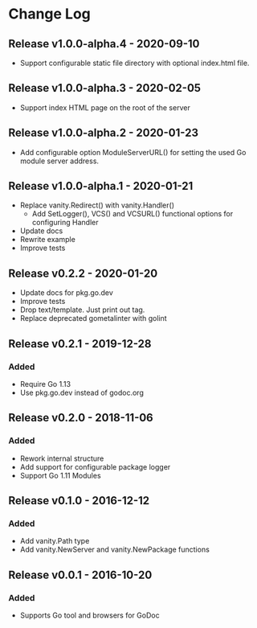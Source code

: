 
# Change Log

## Release v1.0.0-alpha.4 - 2020-09-10
- Support configurable static file directory with optional index.html file.

## Release v1.0.0-alpha.3 - 2020-02-05
- Support index HTML page on the root of the server

## Release v1.0.0-alpha.2 - 2020-01-23
- Add configurable option ModuleServerURL() for setting the used Go module server address.

## Release v1.0.0-alpha.1 - 2020-01-21
- Replace vanity.Redirect() with vanity.Handler()
	- Add SetLogger(), VCS() and VCSURL() functional options for configuring Handler
- Update docs
- Rewrite example
- Improve tests

## Release v0.2.2 - 2020-01-20
- Update docs for pkg.go.dev
- Improve tests
- Drop text/template. Just print out <meta> tag.
- Replace deprecated gometalinter with golint

## Release v0.2.1 - 2019-12-28
### Added
- Require Go 1.13
- Use pkg.go.dev instead of godoc.org

## Release v0.2.0 - 2018-11-06
### Added
- Rework internal structure
- Add support for configurable package logger
- Support Go 1.11 Modules

## Release v0.1.0 - 2016-12-12
### Added
- Add vanity.Path type
- Add vanity.NewServer and vanity.NewPackage functions

## Release v0.0.1 - 2016-10-20
### Added
- Supports Go tool and browsers for GoDoc
